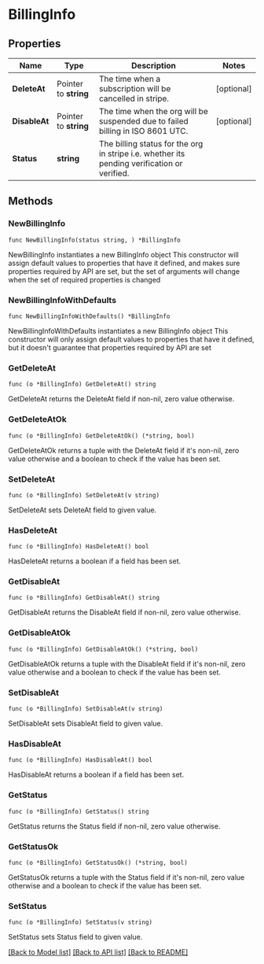 # BillingInfo

## Properties

Name | Type | Description | Notes
------------ | ------------- | ------------- | -------------
**DeleteAt** | Pointer to **string** | The time when a subscription will be cancelled in stripe. | [optional] 
**DisableAt** | Pointer to **string** | The time when the org will be suspended due to failed billing in ISO 8601 UTC. | [optional] 
**Status** | **string** | The billing status for the org in stripe i.e. whether its pending verification or verified. | 

## Methods

### NewBillingInfo

`func NewBillingInfo(status string, ) *BillingInfo`

NewBillingInfo instantiates a new BillingInfo object
This constructor will assign default values to properties that have it defined,
and makes sure properties required by API are set, but the set of arguments
will change when the set of required properties is changed

### NewBillingInfoWithDefaults

`func NewBillingInfoWithDefaults() *BillingInfo`

NewBillingInfoWithDefaults instantiates a new BillingInfo object
This constructor will only assign default values to properties that have it defined,
but it doesn't guarantee that properties required by API are set

### GetDeleteAt

`func (o *BillingInfo) GetDeleteAt() string`

GetDeleteAt returns the DeleteAt field if non-nil, zero value otherwise.

### GetDeleteAtOk

`func (o *BillingInfo) GetDeleteAtOk() (*string, bool)`

GetDeleteAtOk returns a tuple with the DeleteAt field if it's non-nil, zero value otherwise
and a boolean to check if the value has been set.

### SetDeleteAt

`func (o *BillingInfo) SetDeleteAt(v string)`

SetDeleteAt sets DeleteAt field to given value.

### HasDeleteAt

`func (o *BillingInfo) HasDeleteAt() bool`

HasDeleteAt returns a boolean if a field has been set.

### GetDisableAt

`func (o *BillingInfo) GetDisableAt() string`

GetDisableAt returns the DisableAt field if non-nil, zero value otherwise.

### GetDisableAtOk

`func (o *BillingInfo) GetDisableAtOk() (*string, bool)`

GetDisableAtOk returns a tuple with the DisableAt field if it's non-nil, zero value otherwise
and a boolean to check if the value has been set.

### SetDisableAt

`func (o *BillingInfo) SetDisableAt(v string)`

SetDisableAt sets DisableAt field to given value.

### HasDisableAt

`func (o *BillingInfo) HasDisableAt() bool`

HasDisableAt returns a boolean if a field has been set.

### GetStatus

`func (o *BillingInfo) GetStatus() string`

GetStatus returns the Status field if non-nil, zero value otherwise.

### GetStatusOk

`func (o *BillingInfo) GetStatusOk() (*string, bool)`

GetStatusOk returns a tuple with the Status field if it's non-nil, zero value otherwise
and a boolean to check if the value has been set.

### SetStatus

`func (o *BillingInfo) SetStatus(v string)`

SetStatus sets Status field to given value.



[[Back to Model list]](../README.md#documentation-for-models) [[Back to API list]](../README.md#documentation-for-api-endpoints) [[Back to README]](../README.md)


